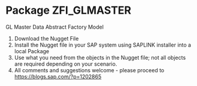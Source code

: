 # Package ZFI_GLMASTER
GL Master Data Abstract Factory Model
1. Download the Nugget File
2. Install the Nugget file in your SAP system using SAPLINK installer into a local Package
3. Use what you need from the objects in the Nugget file; not all objects are required depending on your scenario.
4. All comments and suggestions welcome - please proceed to https://blogs.sap.com/?p=1202865
